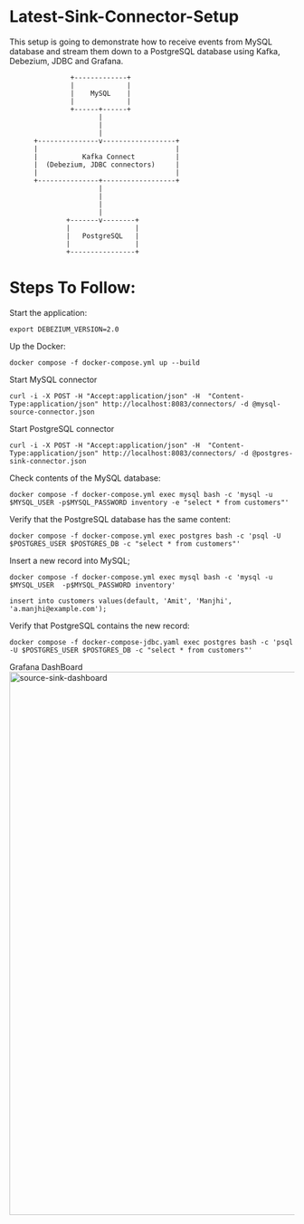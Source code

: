 # Latest-Sink-Connector-Setup


This setup is going to demonstrate how to receive events from MySQL database and stream them down to a PostgreSQL database using Kafka, Debezium, JDBC and Grafana.




                   +-------------+
                   |             |
                   |    MySQL    |
                   |             |
                   +------+------+
                          |
                          |
                          |
          +---------------v------------------+
          |                                  |
          |           Kafka Connect          |
          |  (Debezium, JDBC connectors)     |
          |                                  |
          +---------------+------------------+
                          |
                          |
                          |
                          |
                  +-------v--------+
                  |                |
                  |   PostgreSQL   |
                  |                |
                  +----------------+


# Steps To Follow:

Start the application:
```
export DEBEZIUM_VERSION=2.0
```
Up the Docker:

```
docker compose -f docker-compose.yml up --build
```

Start MySQL connector
```
curl -i -X POST -H "Accept:application/json" -H  "Content-Type:application/json" http://localhost:8083/connectors/ -d @mysql-source-connector.json
```
Start PostgreSQL connector
```
curl -i -X POST -H "Accept:application/json" -H  "Content-Type:application/json" http://localhost:8083/connectors/ -d @postgres-sink-connector.json
```
Check contents of the MySQL database:
```
docker compose -f docker-compose.yml exec mysql bash -c 'mysql -u $MYSQL_USER -p$MYSQL_PASSWORD inventory -e "select * from customers"'
```
Verify that the PostgreSQL database has the same content:
```
docker compose -f docker-compose.yml exec postgres bash -c 'psql -U $POSTGRES_USER $POSTGRES_DB -c "select * from customers"'
```

Insert a new record into MySQL;
```
docker compose -f docker-compose.yml exec mysql bash -c 'mysql -u $MYSQL_USER  -p$MYSQL_PASSWORD inventory'
```
```
insert into customers values(default, 'Amit', 'Manjhi', 'a.manjhi@example.com');
```

Verify that PostgreSQL contains the new record:
```
docker compose -f docker-compose-jdbc.yaml exec postgres bash -c 'psql -U $POSTGRES_USER $POSTGRES_DB -c "select * from customers"'
```
Grafana DashBoard
<img width="960" alt="source-sink-dashboard" src="https://github.com/commityourdream/Latest-Sink-Connector-Setup/assets/42512407/2bd63d77-8d17-4d0f-a0fa-8f5de1a7047c">
